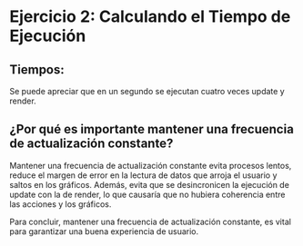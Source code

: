 # Ejercicio 2: Calculando el Tiempo de Ejecución

## Tiempos:

Se puede apreciar que en un segundo se ejecutan cuatro veces update y render.

## ¿Por qué es importante mantener una frecuencia de actualización constante?

Mantener una frecuencia de actualización constante evita procesos lentos, reduce el margen de error en la lectura de datos que arroja el usuario y saltos en los gráficos. Además, evita que se desincronicen la ejecución de update con la de render, lo que causaría que no hubiera coherencia entre las acciones y los gráficos. 

Para concluir, mantener una frecuencia de actualización constante, es vital para garantizar una buena experiencia de usuario.